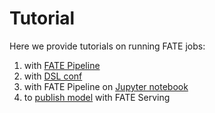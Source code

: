 # Tutorial

Here we provide tutorials on running FATE jobs:

1. with [FATE Pipeline](pipeline/pipeline_guide.md)
2. with [DSL conf](dsl_conf)
3. with FATE Pipeline on [Jupyter notebook](pipeline/pipeline_tutorial_0.ipynb)
4. to [publish model](model_publish_with_serving_guide.md) with FATE Serving
